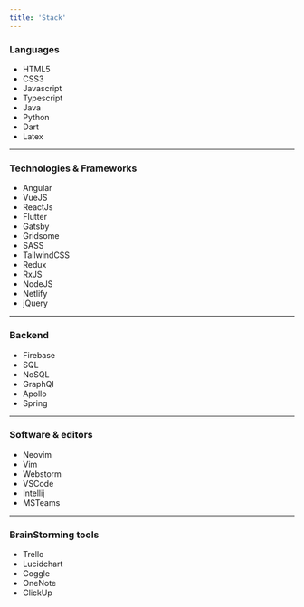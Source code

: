 ```yaml
---
title: 'Stack'
---
```


<!-- This is the list of **stack** and **technologies** that I've been exploring and working lately and that I feel more comfortable with: -->

<!-- **Languages and frameworks** -->

### Languages

- HTML5
- CSS3
- Javascript
- Typescript
- Java
- Python
- Dart
- Latex

---

<!-- **Technologies** -->

### Technologies & Frameworks

- Angular
- VueJS
- ReactJs
- Flutter
- Gatsby
- Gridsome
- SASS
- TailwindCSS
- Redux
- RxJS
- NodeJS
- Netlify
- jQuery

---

<!-- **Backend** -->

### Backend

- Firebase
- SQL
- NoSQL
- GraphQl
- Apollo
- Spring

---

<!-- **Software & editors** -->

### Software & editors

- Neovim
- Vim
- Webstorm
- VSCode
- Intellij
- MSTeams

---

<!-- **BrainStorming tools:** -->

### BrainStorming tools

- Trello
- Lucidchart
- Coggle
- OneNote
- ClickUp

<!-- To check ll of my work and projects you can visit both of my github accounts. I made 2 accounts just to divide what is school projects and what is self-taught projects. -->
<!-- [WebDev account](https://github.com/BitInByte), -->
<!-- [Old account with some school and unfinished projects](https://github.com/JayFoxFoxy) -->
<!-- a -->
